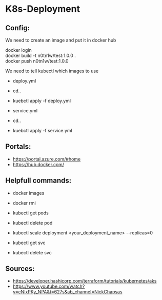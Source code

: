 # K8s-Deployment

## Config:
We need to create an image and put it in docker hub  

docker login  
docker build -t n0tn1w/test:1.0.0 .  
docker push n0tn1w/test:1.0.0  

We need to tell kubectl which images to use
- deploy.yml
- cd..
- kuebctl apply -f deploy.yml

- service.yml
- cd..
- kuebctl apply -f service.yml

## Portals:
- https://portal.azure.com/#home
- https://hub.docker.com/

## Helpfull commands:
- docker images
- docker rmi <IMAGE ID> 

- kubectl get pods
- kubectl delete pod <pod-name>
- kubectl scale deployment <your_deployment_name> --replicas=0
- kubectl get svc
- kubectl delete svc <weather-api>


## Sources:
- https://developer.hashicorp.com/terraform/tutorials/kubernetes/aks
- https://www.youtube.com/watch?v=cNlxPKy_NPA&t=627s&ab_channel=NickChapsas